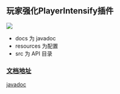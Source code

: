 ## 玩家强化PlayerIntensify插件

![](https://bstats.org/signatures/bukkit/PlayerIntensify.svg)

* docs 为 javadoc
* resources 为配置
* src 为 API 目录

### [文档地址](https://ricedoc.handyplus.cn/wiki/PlayerIntensify/README/)

[javadoc](https://handy-git.github.io/PlayerIntensifyVersions/)
